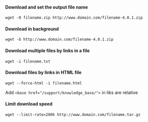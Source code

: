 #### Download and set the output file name
```
wget -O filename.zip http://www.domain.com/filename-4.0.1.zip
```

#### Download in background
```
wget -b http://www.domain.com/filename-4.0.1.zip
```

#### Download multiple files by links in a file
```
wget -i filename.txt
```

#### Download files by links in HTML file
```
wget --force-html -i filename.html
```
Add `<base href="/support/knowledge_base/">` in liks are relative

#### Limit download speed 
```
wget --limit-rate=200k http://www.domain.com/filename.tar.gz
```